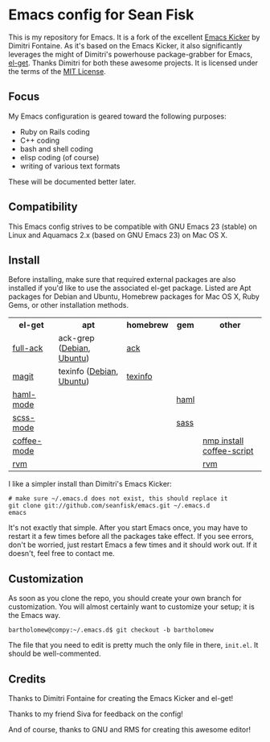 Emacs config for Sean Fisk
==========================

This is my repository for Emacs. It is a fork of the excellent [Emacs Kicker](https://github.com/dimitri/emacs-kicker) by Dimitri Fontaine. As it's based on the Emacs Kicker, it also significantly leverages the might of Dimitri's powerhouse package-grabber for Emacs, [el-get](https://github.com/dimitri/el-get). Thanks Dimitri for both these awesome projects. It is licensed under the terms of the [MIT License](http://www.opensource.org/licenses/mit-license.php).

Focus
-----

My Emacs configuration is geared toward the following purposes:

* Ruby on Rails coding
* C++ coding
* bash and shell coding
* elisp coding (of course)
* writing of various text formats

These will be documented better later.

Compatibility
-------------

This Emacs config strives to be compatible with GNU Emacs 23 (stable) on Linux and Aquamacs 2.x (based on GNU Emacs 23) on Mac OS X.

Install
-------

Before installing, make sure that required external packages are also installed if you'd like to use the associated el-get package. Listed are Apt packages for Debian and Ubuntu, Homebrew packages for Mac OS X, Ruby Gems, or other installation methods.

<table>
  <tr>
    <th>el-get</th>
    <th>apt</th>
    <th>homebrew</th>
    <th>gem</th>
    <th>other</th>
  </tr>
  <tr>
    <td><a href="http://www.emacswiki.org/emacs/FullAck">full-ack</a></td>
    <td>ack-grep (<a href="http://packages.debian.org/search?keywords=ack-grep">Debian</a>, <a href="http://packages.ubuntu.com/search?keywords=ack-grep">Ubuntu</a>)</td>
    <td><a href="https://github.com/mxcl/homebrew/blob/master/Library/Formula/ack.rb">ack</a></td>
    <td></td>
    <td></td>
  </tr>
  <tr>
    <td><a href="http://www.emacswiki.org/emacs/Magit">magit</a></td>
    <td>texinfo (<a href="http://packages.debian.org/search?keywords=texinfo">Debian</a>, <a href="http://packages.ubuntu.com/search?keywords=texinfo">Ubuntu</a>)</td>
    <td><a href="https://github.com/mxcl/homebrew/blob/master/Library/Formula/texinfo.rb">texinfo</a></td>
    <td></td>
    <td></td>
  </tr>
  <tr>
    <td><a href="http://www.emacswiki.org/emacs/HamlMode">haml-mode</a></td>
    <td></td>
    <td></td>
    <td><a href="http://rubygems.org/gems/haml">haml</a></td>
    <td></td>
  </tr>
  <tr>
    <td><a href="http://www.emacswiki.org/emacs/ScssMode">scss-mode</a></td>
    <td></td>
    <td></td>
    <td><a href="http://rubygems.org/gems/sass">sass</a></td>
    <td></td>
  </tr>
  <tr>
    <td><a href="http://ozmm.org/posts/coffee_mode.html">coffee-mode</a></td>
    <td></td>
    <td></td>
    <td></td>
    <td><a href="http://jashkenas.github.com/coffee-script/">nmp install coffee-script</a></td>
  </tr>
  <tr>
    <td><a href="https://github.com/senny/rvm.el">rvm</a></td>
    <td></td>
    <td></td>
    <td></td>
    <td><a href="http://beginrescueend.com/">rvm</a></td>
  </tr>
</table>

I like a simpler install than Dimitri's Emacs Kicker:

    # make sure ~/.emacs.d does not exist, this should replace it
    git clone git://github.com/seanfisk/emacs.git ~/.emacs.d
    emacs
    
It's not exactly that simple. After you start Emacs once, you may have to restart it a few times before all the packages take effect. If you see errors, don't be worried, just restart Emacs a few times and it should work out. If it doesn't, feel free to contact me.

Customization
-------------

As soon as you clone the repo, you should create your own branch for customization. You will almost certainly want to customize your setup; it is the Emacs way.

    bartholomew@compy:~/.emacs.d$ git checkout -b bartholomew
    
The file that you need to edit is pretty much the only file in there, `init.el`. It should be well-commented.

Credits
-------

Thanks to Dimitri Fontaine for creating the Emacs Kicker and el-get!

Thanks to my friend Siva for feedback on the config!

And of course, thanks to GNU and RMS for creating this awesome editor!
